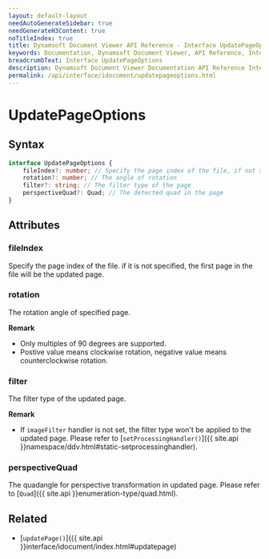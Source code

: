 ```yaml
---
layout: default-layout
needAutoGenerateSidebar: true
needGenerateH3Content: true
noTitleIndex: true
title: Dynamsoft Document Viewer API Reference - Interface UpdatePageOptions
keywords: Documentation, Dynamsoft Document Viewer, API Reference, Interface UpdatePageOptions
breadcrumbText: Interface UpdatePageOptions
description: Dynamsoft Document Viewer Documentation API Reference Interface UpdatePageOptions Page
permalink: /api/interface/idocument/updatepageoptions.html
---
```


# UpdatePageOptions

## Syntax

```typescript
interface UpdatePageOptions {
    fileIndex?: number; // Specify the page index of the file, if not set, index 0 will be the updated page.
    rotation?: number; // The angle of rotation
    filter?: string; // The filter type of the page
    perspectiveQuad?: Quad; // The detected quad in the page
}
```

## Attributes

### fileIndex

Specify the page index of the file. if it is not specified, the first page in the file will be the updated page.

### rotation

The rotation angle of specified page. 

**Remark**

- Only multiples of 90 degrees are supported. 
- Postive value means clockwise rotation, negative value means counterclockwise rotation.

### filter

The filter type of the updated page. 

**Remark**

- If `imageFilter` handler is not set, the filter type won't be applied to the updated page. Please refer to [`setProcessingHandler()`]({{ site.api }}namespace/ddv.html#static-setprocessinghandler).

### perspectiveQuad

The quadangle for perspective transformation in updated page. Please refer to [`Quad`]({{ site.api }}enumeration-type/quad.html).

## Related

- [`updatePage()`]({{ site.api }}interface/idocument/index.html#updatepage)